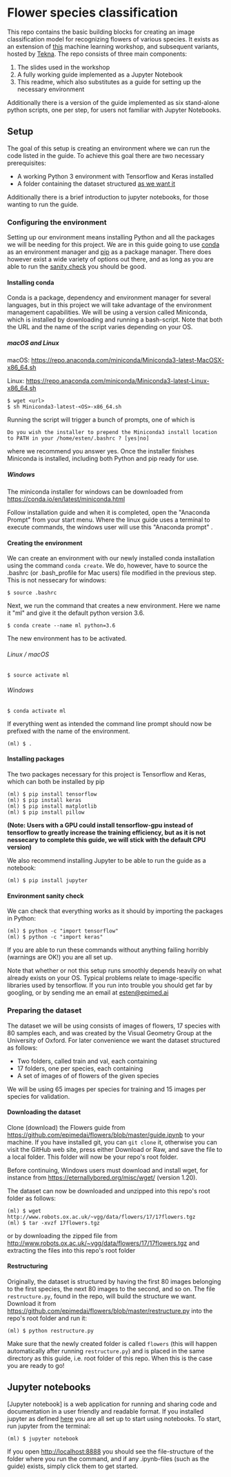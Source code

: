 # Flower species classification
This repo contains the basic building blocks for creating an image classification model for recognizing flowers of various species. It exists as an extension of [this](https://ikt.tekna.no/python-maskinlaeringsworkshop/) machine learning workshop, and subsequent variants, hosted by [Tekna](https://www.tekna.no). The repo consists of three main components:

1. The slides used in the workshop
2. A fully working guide implemented as a Jupyter Notebook
3. This readme, which also substitutes as a guide for setting up the necessary environment

Additionally there is a version of the guide implemented as six stand-alone python scripts, one per step, for users not familiar with Jupyter Notebooks.

## Setup
The goal of this setup is creating an environment where we can run the code listed in the guide. To achieve this goal there are two necessary prerequisites:

- A working Python 3 environment with Tensorflow and Keras installed
- A folder containing the dataset structured [as we want it](#preparing-the-dataset)

Additionally there is a brief introduction to jupyter notebooks, for those wanting to run the guide.


### Configuring the environment
Setting up our environment means installing Python and all the packages we will be needing for this project. We are in this guide going to use [conda](https://conda.io) as an environment manager and [pip](https://pypi.org/project/pip/) as a package manager. There does however exist a wide variety of options out there, and as long as you are able to run the [sanity check](#environment-sanity-check) you should be good.

#### Installing conda
Conda is a package, dependency and environment manager for several languages, but in this project we will take advantage of the environment management capabilities. We will be using a version called Miniconda, which is installed by downloading and running a bash-script. Note that both the URL and the name of the script varies depending on your OS.

##### macOS and Linux
macOS: https://repo.anaconda.com/miniconda/Miniconda3-latest-MacOSX-x86_64.sh

Linux: https://repo.anaconda.com/miniconda/Miniconda3-latest-Linux-x86_64.sh

```
$ wget <url> 
$ sh Miniconda3-latest-<OS>-x86_64.sh
```

Running the script will trigger a bunch of prompts, one of which is 

```
Do you wish the installer to prepend the Miniconda3 install location to PATH in your /home/esten/.bashrc ? [yes|no]
```

where we recommend you answer yes. Once the installer finishes Miniconda is installed, including both Python and pip ready for use.

##### Windows
The miniconda installer for windows can be downloaded from 
https://conda.io/en/latest/miniconda.html

Follow installation guide and when it is completed, open the "Anaconda Prompt" from your start menu. Where the linux guide uses a terminal to execute commands, the windows user will use this "Anaconda prompt"
. 

#### Creating the environment
We can create an environment with our newly installed conda installation using the command ```conda create```. We do, however, have to source the .bashrc (or .bash_profile for Mac users) file modified in the previous step. This is not nessecary for windows:

```
$ source .bashrc 
```
Next, we run the command that creates a new environment. Here we name it "ml" and give it the default python version 3.6.
```
$ conda create --name ml python=3.6
```
The new environment has to be activated.
###### Linux / macOS
```
$ source activate ml
```
###### Windows
```
$ conda activate ml
```
If everything went as intended the command line prompt should now be prefixed with the name of the environment.

```
(ml) $ .
```

#### Installing packages
The two packages necessary for this project is Tensorflow and Keras, which can both be installed by pip

```
(ml) $ pip install tensorflow
(ml) $ pip install keras
(ml) $ pip install matplotlib
(ml) $ pip install pillow
```
<b>(Note: Users with a GPU could install tensorflow-gpu instead of tensorflow to greatly increase the training efficiency, but as it is not nessecary to complete this guide, we will stick with the default CPU version)</b>

We also recommend installing Jupyter to be able to run the guide as a notebook:

```
(ml) $ pip install jupyter
```

#### Environment sanity check
We can check that everything works as it should by importing the packages in Python:

```
(ml) $ python -c "import tensorflow" 
(ml) $ python -c "import keras"
```

If you are able to run these commands without anything failing horribly (warnings are OK!) you are all set up.

Note that whether or not this setup runs smoothly depends heavily on what already exists on your OS. Typical problems relate to image-specific libraries used by tensorflow. If you run into trouble you should get far by googling, or by sending me an email at esten@epimed.ai

### Preparing the dataset
The dataset we will be using consists of images of flowers, 17 species with 80 samples each, and was created by the Visual Geometry Group at the University of Oxford. For later convenience we want the dataset structured as follows:

- Two folders, called train and val, each containing
- 17 folders, one per species, each containing
- A set of images of of flowers of the given species

We will be using 65 images per species for training and 15 images per species for validation.

#### Downloading the dataset
Clone (download) the Flowers guide from https://github.com/epimedai/flowers/blob/master/guide.ipynb to your  machine. If you have installed git, you can ```git clone``` it, otherwise you can visit the GitHub web site, press either Download or Raw, and save the file to a local folder. This folder will now be your repo's root folder.

Before continuing, Windows users must download and install wget, for instance from https://eternallybored.org/misc/wget/ (version 1.20).

The dataset can now be downloaded and unzipped into this repo's root folder as follows:

```
(ml) $ wget http://www.robots.ox.ac.uk/~vgg/data/flowers/17/17flowers.tgz
(ml) $ tar -xvzf 17flowers.tgz
```
or by downloading the zipped file from http://www.robots.ox.ac.uk/~vgg/data/flowers/17/17flowers.tgz
and extracting the files into this repo's root folder

#### Restructuring
Originally, the dataset is structured by having the first 80 images belonging to the first species, the next 80 images to the second, and so on. The file ```restructure.py```, found in the repo, will build the structure we want. Download it from https://github.com/epimedai/flowers/blob/master/restructure.py into the repo's root folder and run it:
```
(ml) $ python restructure.py
```

Make sure that the newly created folder is called ```flowers``` (this will happen automatically after running ```restructure.py```) and is placed in the same directory as this guide, i.e. root folder of this repo. When this is the case you are ready to go!

## Jupyter notebooks
[Jupyter notebook] is a web application for running and sharing code and documentation in a user friendly and readable format. If you installed jupyter as defined [here](#installing-packages) you are all set up to start using notebooks. To start, run jupyter from the terminal:

```
(ml) $ jupyter notebook
```

If you open [http://localhost:8888](http://localhost:8888) you should see the file-structure of the folder where you run the command, and if any .ipynb-files (such as the guide) exists, simply click them to get started.
